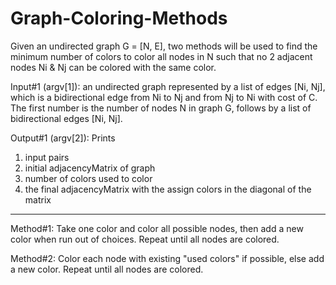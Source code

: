 # Graph-Coloring-Methods 
Given an undirected graph G = [N, E], two methods will be used to find the minimum number of colors to color all nodes in N such that no 2 adjacent nodes Ni & Nj can be colored with the same color.

Input#1 (argv[1]): an undirected graph represented by a list of edges [Ni, Nj], which is a bidirectional edge from Ni to Nj and from Nj to Ni with cost of C. The first number is the number of nodes N in graph G, follows by a list of bidirectional edges [Ni, Nj].

Output#1 (argv[2]): Prints

1. input pairs
2. initial adjacencyMatrix of graph
3. number of colors used to color
4. the final adjacencyMatrix with the assign colors in the diagonal of the matrix

-------------------------------------------------------------------------------------------------------------------------------------------

Method#1:
Take one color and color all possible nodes, then add a new color when run out of choices. Repeat until all nodes are colored.

Method#2:
Color each node with existing "used colors" if possible, else add a new color. Repeat until all nodes are colored.
